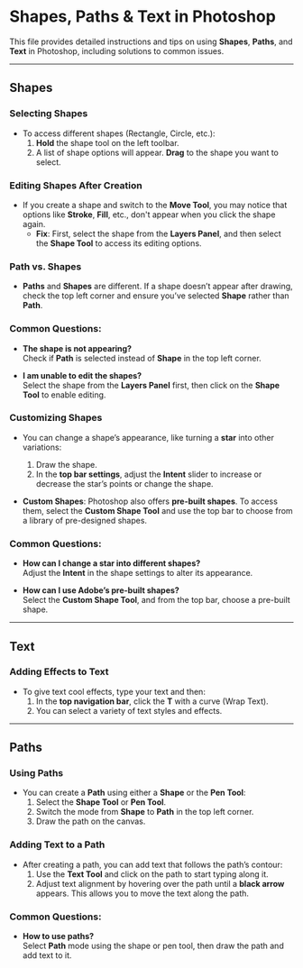 # Shapes, Paths & Text in Photoshop

This file provides detailed instructions and tips on using **Shapes**, **Paths**, and **Text** in Photoshop, including solutions to common issues.

---

## Shapes

### Selecting Shapes
- To access different shapes (Rectangle, Circle, etc.):
  1. **Hold** the shape tool on the left toolbar.
  2. A list of shape options will appear. **Drag** to the shape you want to select.

### Editing Shapes After Creation
- If you create a shape and switch to the **Move Tool**, you may notice that options like **Stroke**, **Fill**, etc., don't appear when you click the shape again.
  - **Fix**: First, select the shape from the **Layers Panel**, and then select the **Shape Tool** to access its editing options.

### Path vs. Shapes
- **Paths** and **Shapes** are different. If a shape doesn’t appear after drawing, check the top left corner and ensure you’ve selected **Shape** rather than **Path**.
  
### Common Questions:
- **The shape is not appearing?**  
  Check if **Path** is selected instead of **Shape** in the top left corner.
  
- **I am unable to edit the shapes?**  
  Select the shape from the **Layers Panel** first, then click on the **Shape Tool** to enable editing.

### Customizing Shapes
- You can change a shape’s appearance, like turning a **star** into other variations:
  1. Draw the shape.
  2. In the **top bar settings**, adjust the **Intent** slider to increase or decrease the star’s points or change the shape.

- **Custom Shapes**: Photoshop also offers **pre-built shapes**. To access them, select the **Custom Shape Tool** and use the top bar to choose from a library of pre-designed shapes.

### Common Questions:
- **How can I change a star into different shapes?**  
  Adjust the **Intent** in the shape settings to alter its appearance.

- **How can I use Adobe’s pre-built shapes?**  
  Select the **Custom Shape Tool**, and from the top bar, choose a pre-built shape.

---

## Text

### Adding Effects to Text
- To give text cool effects, type your text and then:
  1. In the **top navigation bar**, click the **T** with a curve (Wrap Text).
  2. You can select a variety of text styles and effects.

---

## Paths

### Using Paths
- You can create a **Path** using either a **Shape** or the **Pen Tool**:
  1. Select the **Shape Tool** or **Pen Tool**.
  2. Switch the mode from **Shape** to **Path** in the top left corner.
  3. Draw the path on the canvas.

### Adding Text to a Path
- After creating a path, you can add text that follows the path’s contour:
  1. Use the **Text Tool** and click on the path to start typing along it.
  2. Adjust text alignment by hovering over the path until a **black arrow** appears. This allows you to move the text along the path.

### Common Questions:
- **How to use paths?**  
  Select **Path** mode using the shape or pen tool, then draw the path and add text to it.
